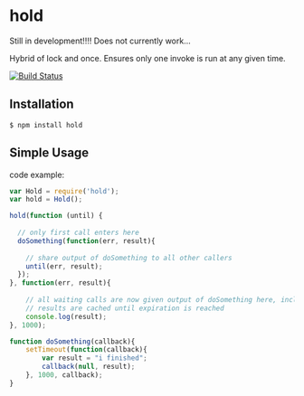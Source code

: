 hold
==============
Still in development!!!! Does not currently work...

Hybrid of lock and once. Ensures only one invoke is run at any given time.

[![Build Status](https://secure.travis-ci.org/socialradar/hold.png)](http://travis-ci.org/socialradar/hold)

## Installation

    $ npm install hold

## Simple Usage

code example:

```js
var Hold = require('hold');
var hold = Hold();

hold(function (until) {
  
  // only first call enters here
  doSomething(function(err, result){
    
    // share output of doSomething to all other callers
    until(err, result);
  });
}, function(err, result){
    
    // all waiting calls are now given output of doSomething here, includeing first caller
    // results are cached until expiration is reached
    console.log(result);
}, 1000);

function doSomething(callback){
    setTimeout(function(callback){ 
        var result = "i finished";
        callback(null, result); 
    }, 1000, callback);
}

```
